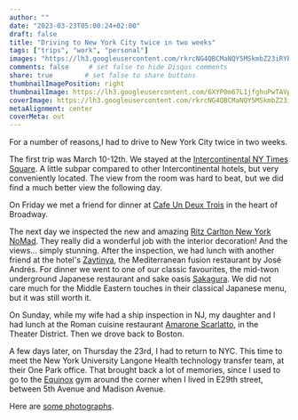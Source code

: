 ```yaml
---
author: ""
date: "2023-03-23T05:00:24+02:00"
draft: false
title: "Driving to New York City twice in two weeks"
tags: ["trips", "work", "personal"]
images: "https://lh3.googleusercontent.com/rkrcNG4QBCMaNQY5MSkmbZ23iRYbhtr-RxvkE128piwhKIz1W-OfJBZHy5BYK-SkNawxb_JnMXKvsSoLdMRn8-xmveViMSyssXEokXcL0OV4cj_lsboCiu2UVbETwfZDKgKbkLHsFLk=w2400"
comments: false     # set false to hide Disqus comments
share: true        # set false to share buttons
thumbnailImagePosition: right
thumbnailImage: https://lh3.googleusercontent.com/6XYP0m67L1jfghuPwTAVpqjxFjV-GG1hJBdNhZlf30d5Fn7LRfo-DiNlBift44Gp3E6YZFgz39ozk9f5KALPb4BfcXQG2QgwJpmKG3jGzuDqfsxXp4GVyoEDE8gCyIODnJkh4md8Xs4=w2400
coverImage: https://lh3.googleusercontent.com/rkrcNG4QBCMaNQY5MSkmbZ23iRYbhtr-RxvkE128piwhKIz1W-OfJBZHy5BYK-SkNawxb_JnMXKvsSoLdMRn8-xmveViMSyssXEokXcL0OV4cj_lsboCiu2UVbETwfZDKgKbkLHsFLk=w2400
metaAlignment: center
coverMeta: out
---
```


For a number of reasons,I had to drive to New York City twice in two weeks.

<!--more-->

The first trip was March 10-12th. We stayed at the [Intercontinental NY Times Square](https://www.interconny.com/). A little subpar compared to other Intercontinental hotels, but very conveniently located. The view from the room was hard to beat, but we did find a much better view the following day.

On Friday we met a friend for dinner at [Cafe Un Deux Trois](https://www.cafeundeuxtrois.com/) in the heart of Broadway. 

The next day we inspected the new and amazing [Ritz Carlton New York NoMad](https://www.ritzcarlton.com/en/hotels/new-york/nomad#Hotel). They really did a wonderful job with the interior decoration! And the views... simply stunning. After the inspection, we had lunch with another friend at the hotel's [Zaytinya](https://www.ritzcarlton.com/en/hotels/new-york/nomad/dining/zaytinya), the Mediterranean fusion restaurant by José Andrés. For dinner we went to one of our classic favourites, the mid-twon underground Japanese restaurant and sake oasis [Sakagura](http://www.sakagura.com/). We did not care much for the Middle Eastern touches in their classical Japanese menu, but it was still worth it.

On Sunday, while my wife had a ship inspection in NJ, my daughter and I had lunch at the Roman cuisine restaurant [Amarone Scarlatto](https://scarlattony.com/), in the Theater District. Then we drove back to Boston.

A few days later, on Thursday the 23rd, I had to return to NYC. This time to meet the New York University Langone Health technology transfer team, at their One Park office. That brought back a lot of memories, since I used to go to the [Equinox](https://www.equinox.com/clubs/new-york/midtown/park) gym around the corner when I lived in E29th street, between 5th Avenue and Madison Avenue.

Here are [some photographs](https://photos.app.goo.gl/NSUPRLhXoUxvKZrB6).